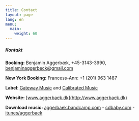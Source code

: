 ```yaml
---
title: Contact
layout: page
lang: en
menu:
  main:
    weight: 60
---
```


##### Kontakt

**Booking:** Benjamin Aggerbæk, +45-3143-3990, [benjaminaggerbeck@gmail.com](mailto:benjaminaggerbeck@gmail.com)

**New York Booking:**  Francess-Ann: +1 (201) 963 1487

**Label**: [Gateway Music](http://gateway.dmf.dk) and [Calibrated Music](http://https://www.facebook.com/CalibratedMusic)

**Website:** [www.aggerbaek.dk](http://www.aggerbaek.dk)

**Download  music:** [aggerbaek.bandcamp.com](http://aggerbaek.bandcamp.com) - [cdbaby.com](http://www.cdbaby.com/Search/YWdnZXJiw6Zr/0) - [itunes/aggerbaek](https://itunes.apple.com/us/artist/aggerbaek/id371584649)
